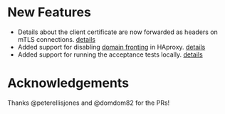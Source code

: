 # New Features
- Details about the client certificate are now forwarded as headers on mTLS connections. [details](https://github.com/cloudfoundry-incubator/haproxy-boshrelease/blob/master/jobs/haproxy/spec#L336)
- Added support for disabling [domain fronting](https://en.wikipedia.org/wiki/Domain_fronting) in HAproxy. [details](https://github.com/cloudfoundry-incubator/haproxy-boshrelease/blob/master/jobs/haproxy/spec#L74)
- Added support for running the acceptance tests locally. [details](https://github.com/cloudfoundry-incubator/haproxy-boshrelease/blob/master/acceptance-tests/README.md)

# Acknowledgements

Thanks @peterellisjones and @domdom82 for the PRs!
